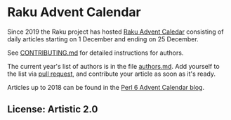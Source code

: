 # Raku Advent Calendar

Since 2019 the Raku project has hosted [Raku Advent Caledar](https://raku-advent.blog/) consisting of daily articles starting on 1 December and ending on 25 December.

See [CONTRIBUTING.md](CONTRIBUTING.md) for detailed instructions for
authors.

The current year's list of authors is in the file [authors.md](raku-advent-2023/authors.md). Add yourself
to the list via [pull request](/Raku/advent/pulls), and contribute your article
as soon as it's ready.

Articles up to 2018 can be found in the [Perl 6 Advent Calendar blog](https://perl6advent.wordpress.com/).

## License: Artistic 2.0

[authors.md]: raku-advent-2022/authors.md
